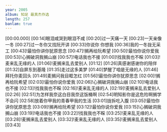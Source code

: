 ```yaml
---
year: 2005
album: 知足 最真杰作选
length: 257
banlam: true
---
```

[00:00.000]
[00:14]眼泪咸哭到眼泪不咸
[00:20]过一天痛一天
[00:23]一天亲像一冬
[00:27]过一冬你又找阮开讲
[00:33]你说你 你想我
[00:36]我的一冬拢无采工
[00:43]!最怕你讲你犹原思念
[00:47]!搁再给阮希望
[00:50]!最怕你说你爱我
[00:53]!心搁破洞我搁山崩
[00:57]!电话我也不接
[01:00]!找我我也不睬
[01:03]!麦来乱无缘的人
[01:06]!麦搁来乱去爱别人
[01:12]
[01:26]真感谢感谢你的陪伴
[01:32]自屏东到基隆
[01:35]走过这多美梦
[01:40]梦醒了咱是无缘的人
[01:46]拜托你麦回头
[01:49]麦搁问我目眶怎红
[01:56]!最怕你讲你犹原思念
[02:00]!搁再给阮希望
[02:03]!最怕你说你爱我
[02:06]!心搁破洞我搁山崩
[02:10]!电话我也不接
[02:13]!找我我也不睬
[02:16]!麦来乱无缘的人
[02:19]!麦搁来乱去爱别人
[02:26]
[02:51]为怎样我奈这白目我奈这饭桶啊
[02:54]明知影你是这危险啊搁学不会闪
[02:58]放着你甲我的青春甲我的生活
[03:01]拢拆吃入腹
[03:05]!最怕你讲你犹原思念
[03:09]!搁再给阮希望
[03:12]!最怕你说你爱我
[03:15]!心搁破洞我搁山崩
[03:19]!电话我也不接
[03:22]!找我我也不睬
[03:25]!麦来乱无缘的人
[03:28]!麦搁来乱去爱别人
[03:32]!麦来乱无缘的人
[03:35]!麦搁来乱去爱别人
[03:43]